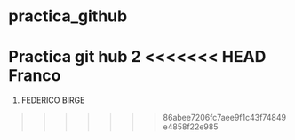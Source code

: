 # practica_github
Practica git hub 2
<<<<<<< HEAD
Franco
=======

1. FEDERICO BIRGE
>>>>>>> 86abee7206fc7aee9f1c43f74849e4858f22e985
